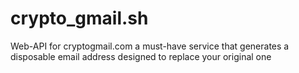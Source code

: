 # crypto_gmail.sh
Web-API for cryptogmail.com a must-have service that generates a disposable email address designed to replace your original one
